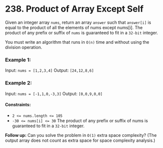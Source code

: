 # 238. Product of Array Except Self

Given an integer array `nums`, return an array `answer` such that `answer[i]` is equal to the product of all the elements of nums except nums[i].
The product of any prefix or suffix of `nums` is guaranteed to fit in a `32-bit` integer.

You must write an algorithm that runs in `O(n)` time and without using the division operation.

  

### Example 1:
Input: `nums = [1,2,3,4]`
Output: `[24,12,8,6]`

### Example 2:
Input: `nums = [-1,1,0,-3,3]`
Output: `[0,0,9,0,0]`

#### Constraints:

- `2 <= nums.length <= 105`
- `-30 <= nums[i] <= 30`
The product of any prefix or suffix of nums is guaranteed to fit in a `32-bit` integer.
 

<strong>Follow up:</strong> Can you solve the problem in `O(1)` extra space complexity? (The output array does not count as extra space for space complexity analysis.)